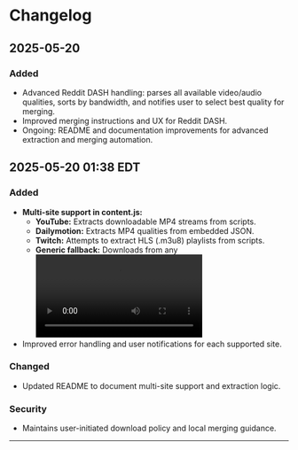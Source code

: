 # Changelog

## 2025-05-20
### Added
- Advanced Reddit DASH handling: parses all available video/audio qualities, sorts by bandwidth, and notifies user to select best quality for merging.
- Improved merging instructions and UX for Reddit DASH.
- Ongoing: README and documentation improvements for advanced extraction and merging automation.

## 2025-05-20 01:38 EDT

### Added
- **Multi-site support in content.js:**
  - **YouTube:** Extracts downloadable MP4 streams from scripts.
  - **Dailymotion:** Extracts MP4 qualities from embedded JSON.
  - **Twitch:** Attempts to extract HLS (.m3u8) playlists from scripts.
  - **Generic fallback:** Downloads from any <video> or <source> element found on the page.
- Improved error handling and user notifications for each supported site.

### Changed
- Updated README to document multi-site support and extraction logic.

### Security
- Maintains user-initiated download policy and local merging guidance.

---
